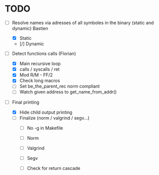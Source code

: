# TODO

- [ ] Resolve names via adresses of all symboles in the binary (static and dynamic) Bastien
	- [x] Static
	- [/] Dynamic

- [ ] Detect functions calls (Florian)
	- [X] Main recursive loop
	- [X] calls / syscalls / ret
	- [x] Mod R/M - FF/2
	- [x] Check long macros
	- [ ] Set be_the_parent_rec norm compliant
	- [ ] Watch given address to get_name_from_addr()

- [ ] Final printing
	- [x] Hide child output printing
	- [ ] Finalize (norm / valgrind / segv...)
		- [ ] No -g in Makefile
		- [ ] Norm
		- [ ] Valgrind
		- [ ] Segv
		- [ ] Check for return cascade

